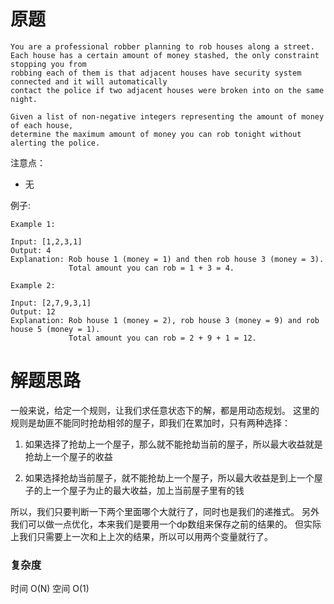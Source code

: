 # 原题

```
You are a professional robber planning to rob houses along a street. 
Each house has a certain amount of money stashed, the only constraint stopping you from 
robbing each of them is that adjacent houses have security system connected and it will automatically 
contact the police if two adjacent houses were broken into on the same night.

Given a list of non-negative integers representing the amount of money of each house, 
determine the maximum amount of money you can rob tonight without alerting the police.

```

注意点：

  - 无

例子:

```
Example 1:

Input: [1,2,3,1]
Output: 4
Explanation: Rob house 1 (money = 1) and then rob house 3 (money = 3).
             Total amount you can rob = 1 + 3 = 4.
             
Example 2:

Input: [2,7,9,3,1]
Output: 12
Explanation: Rob house 1 (money = 2), rob house 3 (money = 9) and rob house 5 (money = 1).
             Total amount you can rob = 2 + 9 + 1 = 12.
```

# 解题思路
一般来说，给定一个规则，让我们求任意状态下的解，都是用动态规划。
这里的规则是劫匪不能同时抢劫相邻的屋子，即我们在累加时，只有两种选择：

  1. 如果选择了抢劫上一个屋子，那么就不能抢劫当前的屋子，所以最大收益就是抢劫上一个屋子的收益

  2. 如果选择抢劫当前屋子，就不能抢劫上一个屋子，所以最大收益是到上一个屋子的上一个屋子为止的最大收益，加上当前屋子里有的钱

所以，我们只要判断一下两个里面哪个大就行了，同时也是我们的递推式。
另外我们可以做一点优化，本来我们是要用一个dp数组来保存之前的结果的。
但实际上我们只需要上一次和上上次的结果，所以可以用两个变量就行了。

### 复杂度
时间 O(N) 空间 O(1)
